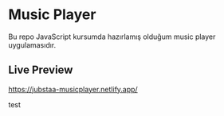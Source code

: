 # Music Player

Bu repo JavaScript kursumda hazırlamış olduğum music player uygulamasıdır.

## Live Preview

https://jubstaa-musicplayer.netlify.app/

test
